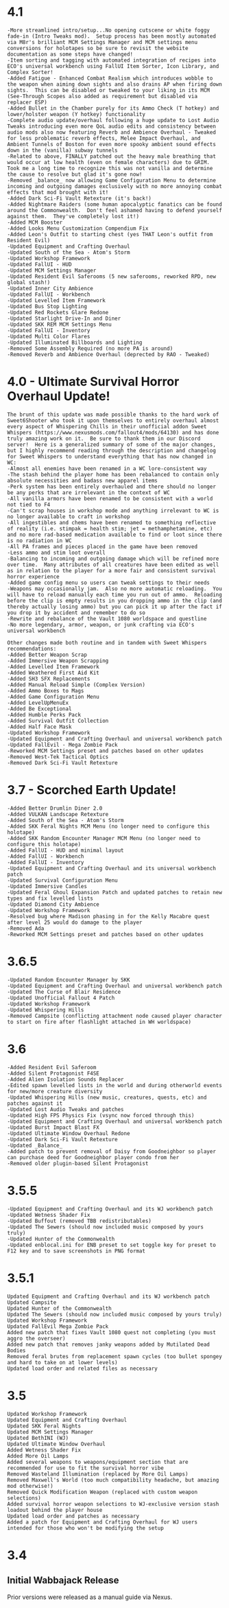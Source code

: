 # 4.1

    -More streamlined intro/setup...No opening cutscene or white foggy fade-in (Intro Tweaks mod).  Setup process has been mostly automated via M8r's brilliant MCM Settings Manager and MCM settings menu conversions for holotapes so be sure to revisit the website documentation as some steps have changed!
    -Item sorting and tagging with automated integration of recipes into ECO's universal workbench using FallUI Item Sorter, Icon Library, and Complex Sorter! 
    -Added Fatigue - Enhanced Combat Realism which introduces wobble to the weapon when aiming down sights and also drains AP when firing down sights.  This can be disabled or tweaked to your liking in its MCM (See-Through Scopes also added as requirement but disabled via replacer ESP) 
    -Added Bullet in the Chamber purely for its Ammo Check (T hotkey) and lower/holster weapon (Y hotkey) functionality
    -Complete audio update/overhaul following a huge update to Lost Audio Tweaks introducing even more QoL audio edits and consistency between audio mods also now featuring Reverb and Ambience Overhaul - Tweaked for less problematic reverb effects, Melee Impact Overhaul, and Ambient Tunnels of Boston for even more spooky ambient sound effects down in the (vanilla) subway tunnels
    -Related to above, FINALLY patched out the heavy male breathing that would occur at low health (even on female characters) due to GRIM.  Took me a long time to recognize this was not vanilla and determine the cause to resolve but glad it's gone now!
    -Removed _balance_ now allowing Game Configuration Menu to determine incoming and outgoing damages exclusively with no more annoying combat effects that mod brought with it!
    -Added Dark Sci-Fi Vault Retexture (it's back!)
    -Added Nightmare Raiders (some human apocalyptic fanatics can be found around the Commonwealth.  Don't feel ashamed having to defend yourself against them.  They've completely lost it!)
    -Added MCM Booster
    -Added Looks Menu Customization Compendium Fix
    -Added Leon's Outfit to starting chest (yes THAT Leon's outfit from Resident Evil)
    -Updated Equipment and Crafting Overhaul
    -Updated South of the Sea - Atom's Storm
    -Updated Workshop Framework
    -Updated FallUI - HUD
    -Updated MCM Settings Manager
    -Updated Resident Evil Saferooms (5 new saferooms, reworked RPD, new global stash!)
    -Updated Inner City Ambience
    -Updated FallUI - Workbench
    -Updated Levelled Item Framework
    -Updated Bus Stop Lighting
    -Updated Red Rockets Glare Redone
    -Updated Starlight Drive-In and Diner
    -Updated SKK REM MCM Settings Menu
    -Updated FallUI - Inventory
    -Updated Multi Color Flares
    -Updated Illuminated Billboards and Lighting
    -Removed Some Assembly Required (no more PA is around)
    -Removed Reverb and Ambience Overhaul (deprected by RAO - Tweaked)

    

# 4.0 - Ultimate Survival Horror Overhaul Update!

    The brunt of this update was made possible thanks to the hard work of Sweet6Shooter who took it upon themselves to entirely overhaul almost every aspect of Whispering Chills in their unofficial addon Sweet Whispers (https://www.nexusmods.com/fallout4/mods/64130) and has done truly amazing work on it.  Be sure to thank them in our Discord server!  Here is a generalized summary of some of the major changes, but I highly recommend reading through the description and changelog for Sweet Whispers to understand everything that has now changed in WC:
    -Almost all enemies have been renamed in a WC lore-consistent way
    -The stash behind the player home has been rebalanced to contain only absolute necessities and badass new apparel items
    -Perk system has been entirely overhauled and there should no longer be any perks that are irrelevant in the context of WC
    -All vanilla armors have been renamed to be consistent with a world not tied to F4
    -Can't scrap houses in workshop mode and anything irrelevant to WC is no longer available to craft in workshop
    -All ingestibles and chems have been renamed to something reflective of reality (i.e. stimpak = health stim; jet = methamphetamine, etc) and no more rad-based medication available to find or loot since there is no radiation in WC
    -All PA frames and pieces placed in the game have been removed
    -Less ammo and stim loot overall
    -Balancing to incoming and outgoing damage which will be refined more over time.  Many attributes of all creatures have been edited as well as in relation to the player for a more fair and consistent survival horror experience
    -Added game config menu so users can tweak settings to their needs
    -Weapons may occasionally jam.  Also no more automatic reloading.  You will have to reload manually each time you run out of ammo.  Reloading before the clip is empty results in you dropping ammo in the clip (and thereby actually losing ammo) but you can pick it up after the fact if you drop it by accident and remember to do so
    -Rewrite and rebalance of the Vault 1080 worldspace and questline
    -No more legendary, armor, weapon, or junk crafting via ECO's universal workbench
    
    Other changes made both routine and in tandem with Sweet Whispers recommendations:
    -Added Better Weapon Scrap
    -Added Immersive Weapon Scrapping 
    -Added Levelled Item Framework 
    -Added Weathered First Aid Kit
    -Added SH3 SFX Replacements
    -Added Manual Reload Simple (Complex Version)
    -Added Ammo Boxes to Mags
    -Added Game Configuration Menu
    -Added LevelUpMenuEx
    -Added Be Exceptional
    -Added Humble Perks Pack
    -Added Survival Outfit Collection
    -Added Half Face Mask
    -Updated Workshop Framework
    -Updated Equipment and Crafting Overhaul and universal workbench patch
    -Updated FallEvil - Mega Zombie Pack
    -Reworked MCM Settings preset and patches based on other updates
    -Removed West-Tek Tactical Optics
    -Removed Dark Sci-Fi Vault Retexture

# 3.7 - Scorched Earth Update!

    -Added Better Drumlin Diner 2.0
    -Added VULKAN Landscape Retexture 
    -Added South of the Sea - Atom's Storm 
    -Added SKK Feral Nights MCM Menu (no longer need to configure this holotape) 
    -Added SKK Random Encounter Manager MCM Menu (no longer need to configure this holotape) 
    -Added FallUI - HUD and minimal layout
    -Added FallUI - Workbench
    -Added FallUI - Inventory
    -Updated Equipment and Crafting Overhaul and its universal workbench patch
    -Updated Survival Configuration Menu
    -Updated Immersive Candles
    -Updated Feral Ghoul Expansion Patch and updated patches to retain new types and fix levelled lists
    -Updated Diamond City Ambience
    -Updated Workshop Framework
    -Resolved bug where Madison phasing in for the Kelly Macabre quest after level 25 would do damage to the player
    -Removed Ada
    -Reworked MCM Settings preset and patches based on other updates

# 3.6.5

    -Updated Random Encounter Manager by SKK
    -Updated Equipment and Crafting Overhaul and universal workbench patch 
    -Updated The Curse of Blair Residence 
    -Updated Unofficial Fallout 4 Patch 
    -Updated Workshop Framework 
    -Updated Whispering Hills
    -Removed Campsite (conflicting attachment node caused player character to start on fire after flashlight attached in WH worldspace)

# 3.6

    -Added Resident Evil Saferoom 
    -Added Silent Protagonist F4SE 
    -Added Alien Isolation Sounds Replacer 
    -Edited spawn levelled lists in the world and during otherworld events for new/more creature diversity 
    -Updated Whispering Hills (new music, creatures, quests, etc) and patches against it 
    -Updated Lost Audio Tweaks and patches 
    -Updated High FPS Physics Fix (vsync now forced through this)
    -Updated Equipment and Crafting Overhaul and universal workbench patch 
    -Updated Burst Impact Blast FX 
    -Updated Ultimate Window Overhaul Redone 
    -Updated Dark Sci-Fi Vault Retexture 
    -Updated _Balance_ 
    -Added patch to prevent removal of Daisy from Goodneighbor so player can purchase deed for Goodneighbor player condo from her
    -Removed older plugin-based Silent Protagonist


# 3.5.5

    -Updated Equipment and Crafting Overhaul and its WJ workbench patch
    -Updated Wetness Shader Fix
    -Updated Buffout (removed TBB redistributables)
    -Updated The Sewers (should now included music composed by yours truly)
    -Updated Hunter of the Commonwealth
    -Updated enblocal.ini for ENB preset to set toggle key for preset to F12 key and to save screenshots in PNG format


# 3.5.1



    Updated Equipment and Crafting Overhaul and its WJ workbench patch
    Updated Campsite
    Updated Hunter of the Commonwealth
    Updated The Sewers (should now included music composed by yours truly)
    Updated Workshop Framework
    Updated FallEvil Mega Zombie Pack
    Added new patch that fixes Vault 1080 quest not completing (you must aggro the overseer)
    Added new patch that removes janky weapons added by Mutilated Dead Bodies
    Removed feral brutes from replacement spawn cycles (too bullet spongey and hard to take on at lower levels)
    Updated load order and related files as necessary




# 3.5



    Updated Workshop Framework
    Updated Equipment and Crafting Overhaul
    Updated SKK Feral Nights
    Updated MCM Settings Manager
    Updated BethINI (WJ)
    Updated Ultimate Window Overhaul
    Added Wetness Shader Fix
    Added More Oil Lamps
    Added several weapons to weapons/equipment section that are recommended for use to fit the survival horror vibe
    Removed Wasteland Illumination (replaced by More Oil Lamps)
    Removed Maxwell's World (too much compatibility headache, but amazing mod otherwise!)
    Removed Quick Modification Weapon (replaced with custom weapon selections)
    Added survival horror weapon selections to WJ-exclusive version stash loadout behind the player house
    Updated load order and patches as necessary
    Added a patch for Equipment and Crafting Overhaul for WJ users intended for those who won't be modifying the setup



# 3.4
## Initial Wabbajack Release

Prior versions were released as a manual guide via Nexus.
